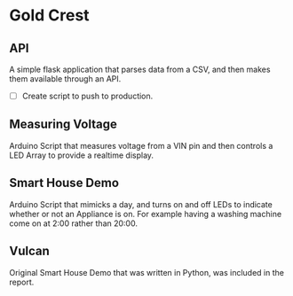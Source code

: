 # Gold Crest
## API
A simple flask application that parses data from a CSV, and then makes them available through an API.  
- [ ] Create script to push to production.
## Measuring Voltage
Arduino Script that measures voltage from a VIN pin and then controls a LED Array to provide a realtime display.
## Smart House Demo
Arduino Script that mimicks a day, and turns on and off LEDs to indicate whether or not an Appliance is on. For example having a washing machine come on at 2:00 rather than 20:00.
## Vulcan
Original Smart House Demo that was written in Python, was included in the report.
